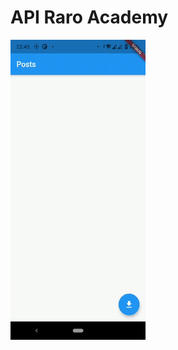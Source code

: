 # API Raro Academy

![imc 1](https://github.com/R-A-S-E/livro-receitas/blob/master/GIF/apirest_raro.gif)

